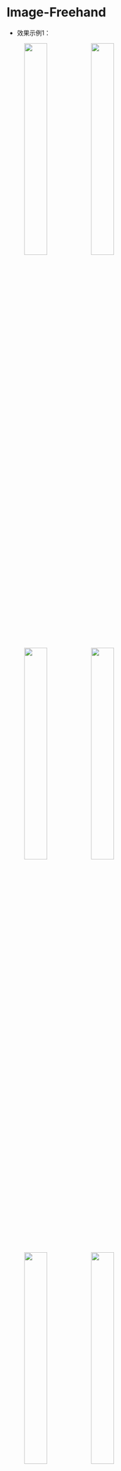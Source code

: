 # Image-Freehand

* 效果示例1：
<figure class="half">
<img src="https://github.com/Leotemp/Image-Freehand/raw/master/tupian.jpg" width="35%">
<img src="https://github.com/Leotemp/Image-Freehand/raw/master/tupianHD.jpg" width="35%>
</figure>

* 效果示例2：
<figure class="half">
<img src="https://github.com/Leotemp/Image-Freehand/raw/master/tupian1.jpg" width="35%">
<img src="https://github.com/Leotemp/Image-Freehand/raw/master/tupianHD1.jpg" width="35%>
</figure>

* 效果示例3：
<figure class="half">
<img src="https://github.com/Leotemp/Image-Freehand/raw/master/tupian2.jpg" width="35%">
<img src="https://github.com/Leotemp/Image-Freehand/raw/master/tupianHD2.jpg" width="35%>
</figure>

* 效果示例4：
<figure class="half">
<img src="https://github.com/Leotemp/Image-Freehand/raw/master/tupian3.jpg" width="35%">
<img src="https://github.com/Leotemp/Image-Freehand/raw/master/tupianHD3.jpg" width="35%>
</figure>
